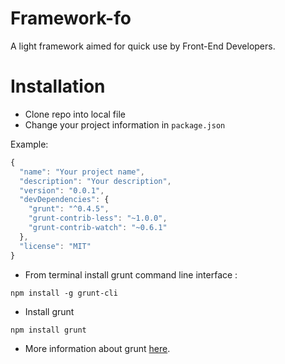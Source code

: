 # Framework-fo
A light framework aimed for quick use by Front-End Developers.
# Installation
* Clone repo into local file
* Change your project information in ``package.json``

Example:

```javascript
{
  "name": "Your project name",
  "description": "Your description",
  "version": "0.0.1",
  "devDependencies": {
    "grunt": "^0.4.5",
    "grunt-contrib-less": "~1.0.0",
    "grunt-contrib-watch": "~0.6.1"
  },
  "license": "MIT"
}
```

* From terminal install grunt command line interface :

```shell
npm install -g grunt-cli
```

* Install grunt

```shell
npm install grunt
```

* More information about grunt [here](http://gruntjs.com/getting-started).
